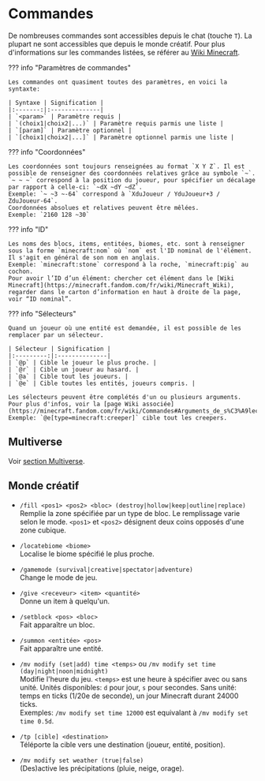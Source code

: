 # Commandes

De nombreuses commandes sont accessibles depuis le chat (touche `T`). La plupart ne sont accessibles que depuis le monde créatif. Pour plus d'informations sur les commandes listées, se référer au [Wiki Minecraft](https://minecraft.fandom.com/fr/wiki/Commandes).

??? info "Paramètres de commandes"

    Les commandes ont quasiment toutes des paramètres, en voici la syntaxte:  

    | Syntaxe | Signification |
    |:-------:|:--------------|
    | `<param>` | Paramètre requis |
    | `(choix1|choix2|...)` | Paramètre requis parmis une liste |
    | `[param]` | Paramètre optionnel |
    | `[choix1|choix2|...]` | Paramètre optionnel parmis une liste |

??? info "Coordonnées"

    Les coordonnées sont toujours renseignées au format `X Y Z`. Il est possible de renseigner des coordonnées relatives grâce au symbole `~`. `~ ~ ~` correspond à la position du joueur, pour spécifier un décalage par rapport à celle-ci: `~dX ~dY ~dZ`.  
    Exemple: `~ ~3 ~-64` correspond à `XduJoueur / YduJoueur+3 / ZduJoueur-64`.  
    Coordonnées absolues et relatives peuvent être mêlées.  
    Exemple: `2160 128 ~30`  

??? info "ID"

    Les noms des blocs, items, entitées, biomes, etc. sont à renseigner sous la forme `minecraft:nom` où `nom` est l'ID nominal de l'élément. Il s'agit en général de son nom en anglais.  
    Exemple: `minecraft:stone` correspond à la roche, `minecraft:pig` au cochon.  
    Pour avoir l’ID d’un élément: chercher cet élément dans le [Wiki Minecraft](https://minecraft.fandom.com/fr/wiki/Minecraft_Wiki), regarder dans le carton d’information en haut à droite de la page, voir “ID nominal”.

??? info "Sélecteurs"

    Quand un joueur où une entité est demandée, il est possible de les remplacer par un sélecteur.  

    | Sélecteur | Signification |
    |:---------:|:--------------|
    | `@p` | Cible le joueur le plus proche. |
    | `@r` | Cible un joueur au hasard. |
    | `@a` | Cible tout les joueurs. |
    | `@e` | Cible toutes les entités, joueurs compris. |

    Les sélecteurs peuvent être complétés d'un ou plusieurs arguments. Pour plus d'infos, voir la [page Wiki associée](https://minecraft.fandom.com/fr/wiki/Commandes#Arguments_de_s%C3%A9lecteurs).  
    Exemple: `@e[type=minecraft:creeper]` cible tout les creepers.  

## Multiverse

Voir [section Multiverse](multiverse.md#commandes).

## Monde créatif

* `/fill <pos1> <pos2> <bloc> (destroy|hollow|keep|outline|replace)`  
Remplie la zone spécifiée par un type de bloc. Le remplissage varie selon le mode. `<pos1>` et `<pos2>` désignent deux coins opposés d'une zone cubique.  

* `/locatebiome <biome>`  
Localise le biome spécifié le plus proche.  

* `/gamemode (survival|creative|spectator|adventure)`  
Change le mode de jeu.  

* `/give <receveur> <item> <quantité>`  
Donne un item à quelqu'un.  

* `/setblock <pos> <bloc>`  
Fait apparaître un bloc.  

* `/summon <entitée> <pos>`  
Fait apparaître une entité.  

* `/mv modify (set|add) time <temps>` ou `/mv modify set time (day|night|noon|midnight)`  
Modifie l'heure du jeu. `<temps>` est une heure à spécifier avec ou sans unité. Unités disponibles: `d` pour jour, `s` pour secondes. Sans unité: temps en ticks (1/20e de seconde), un jour Minecraft durant 24000 ticks.  
Exemples: `/mv modify set time 12000` est equivalant à `/mv modify set time 0.5d`.  

* `/tp [cible] <destination>`  
Téléporte la cible vers une destination (joueur, entité, position).  

* `/mv modify set weather (true|false)`  
(Des)active les précipitations (pluie, neige, orage).  


